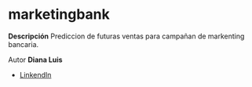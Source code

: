 # marketingbank

**Descripción**
Prediccion de futuras ventas para campañan de markenting bancaria.

Autor
**Diana Luis**

* [LinkendIn](https://www.linkedin.com/in/diana-luis-253014257/)

